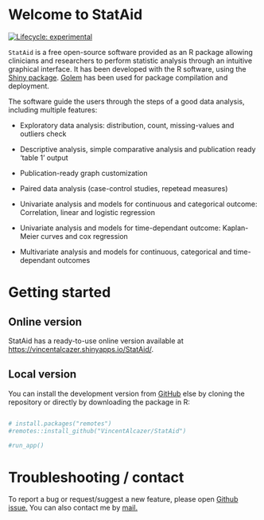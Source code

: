 
<!-- README.md is generated from README.Rmd. Please edit that file -->

# Welcome to StatAid

<!-- badges: start -->

[![Lifecycle:
experimental](https://img.shields.io/badge/lifecycle-experimental-orange.svg)](https://www.tidyverse.org/lifecycle/#experimental)
<!-- badges: end -->

`StatAid` is a free open-source software provided as an R package
allowing clinicians and researchers to perform statistic analysis
through an intuitive graphical interface. It has been developed with the
R software, using the [Shiny package](https://shiny.rstudio.com/).
[Golem](https://github.com/ThinkR-open/golem) has been used for package
compilation and deployment.

The software guide the users through the steps of a good data analysis,
including multiple features:

<ul>

<li>

Exploratory data analysis: distribution, count, missing-values and
outliers check

</li>

<li>

Descriptive analysis, simple comparative analysis and publication ready
‘table 1’ output

</li>

<li>

Publication-ready graph customization

</li>

<li>

Paired data analysis (case-control studies, repetead measures)

</li>

<li>

Univariate analysis and models for continuous and categorical outcome:
Correlation, linear and logistic regression

</li>

<li>

Univariate analysis and models for time-dependant outcome: Kaplan-Meier
curves and cox regression

</li>

<li>

Multivariate analysis and models for continuous, categorical and
time-dependant outcomes

</li>

</ul>

# Getting started

## Online version

StatAid has a ready-to-use online version available at
<https://vincentalcazer.shinyapps.io/StatAid/>.

## Local version

You can install the development version from
[GitHub](https://github.com/VincentAlcazer/StatAid) else by cloning the
repository or directly by downloading the package in R:

``` r

# install.packages("remotes")
#remotes::install_github("VincentAlcazer/StatAid")

#run_app()
```

# Troubleshooting / contact

To report a bug or request/suggest a new feature, please open [Github
issue.](https://github.com/VincentAlcazer/StatAid/issues) You can also
contact me by [mail.](mailto:vincent.alcazer@chu-lyon.fr)
